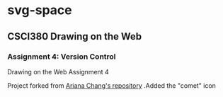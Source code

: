 # svg-space
## CSCI380 Drawing on the Web
### Assignment 4: Version Control

Drawing on the Web Assignment 4

Project forked from [Ariana Chang's repository](https://github.com/arianachang/svg-space)
.Added the "comet" icon